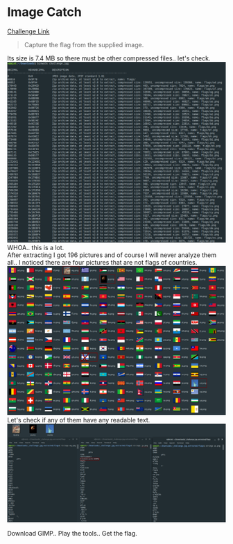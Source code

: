 **Image Catch**
===================  
[Challenge Link](https://s3-eu-west-1.amazonaws.com/hubchallenges/Forensics/challenge.jpg)  

> Capture the flag from the supplied image.  

Its size is 7.4 MB so there must be other compressed files.. let's check.   
![](images/image-catch.png)  
WHOA.. this is a lot.  
After extracting I got 196 pictures and of course I will never analyze them all.. I noticed there are four pictures that are not flags of countries.  
![](images/image-catch1.png)  
Let's check if any of them have any readable text.  
![](images/image-catch2.png)

Download GIMP.. Play the tools.. Get the flag.
